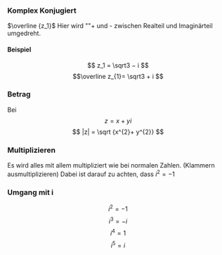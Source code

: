 


### Komplex Konjugiert
$\overline {z_1}$
Hier wird  ""+ und - zwischen Realteil und Imaginärteil umgedreht.


#### Beispiel
$$
z_1 = \sqrt3 − i   
$$$$\overline z_{1}= \sqrt3 + i $$




### Betrag
Bei
$$
z = x + yi
$$
$$
 |z|  = \sqrt {x^{2}+ y^{2}}
$$

### Multiplizieren
Es wird alles mit allem multipliziert wie bei normalen Zahlen. (Klammern ausmultiplizieren)
Dabei ist darauf zu achten, dass $i^{2} = -1$




### Umgang mit i
$$
i^{2}= -1
$$
$$
i^{3}= -i
$$
$$i^{4}= 1$$
$$i^{5}= i$$
